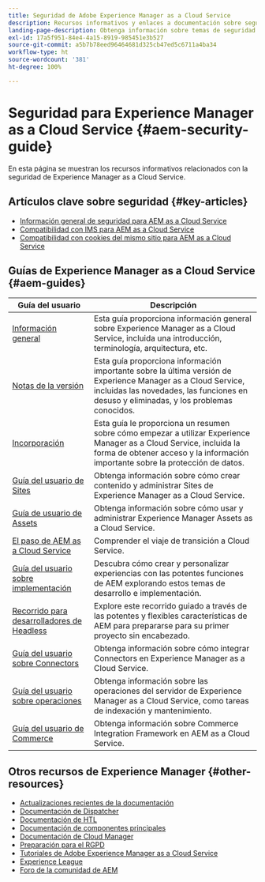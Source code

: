 ```yaml
---
title: Seguridad de Adobe Experience Manager as a Cloud Service
description: Recursos informativos y enlaces a documentación sobre seguridad de Adobe Experience Manager as a Cloud Service
landing-page-description: Obtenga información sobre temas de seguridad importantes relacionados con Experience Manager as a Cloud Service.
exl-id: 17a5f951-84e4-4a15-8919-985451e3b527
source-git-commit: a5b7b78eed96464681d325cb47ed5c6711a4ba34
workflow-type: ht
source-wordcount: '381'
ht-degree: 100%

---
```


# Seguridad para Experience Manager as a Cloud Service {#aem-security-guide}

En esta página se muestran los recursos informativos relacionados con la seguridad de Experience Manager as a Cloud Service.

## Artículos clave sobre seguridad {#key-articles}

* [Información general de seguridad para AEM as a Cloud Service](/help/security/cloud-service-security-overview.md)
* [Compatibilidad con IMS para AEM as a Cloud Service](ims-support.md)
* [Compatibilidad con cookies del mismo sitio para AEM as a Cloud Service](same-site-cookie-support.md)

## Guías de Experience Manager as a Cloud Service {#aem-guides}

| Guía del usuario | Descripción |
|---|---|
| [Información general](/help/overview/home.md) | Esta guía proporciona información general sobre Experience Manager as a Cloud Service, incluida una introducción, terminología, arquitectura, etc. |
| [Notas de la versión](/help/release-notes/home.md) | Esta guía proporciona información importante sobre la última versión de Experience Manager as a Cloud Service, incluidas las novedades, las funciones en desuso y eliminadas, y los problemas conocidos. |
| [Incorporación](/help/onboarding/home.md) | Esta guía le proporciona un resumen sobre cómo empezar a utilizar Experience Manager as a Cloud Service, incluida la forma de obtener acceso y la información importante sobre la protección de datos. |
| [Guía del usuario de Sites](/help/sites-cloud/home.md) | Obtenga información sobre cómo crear contenido y administrar Sites de Experience Manager as a Cloud Service. |
| [Guía de usuario de Assets](/help/assets/home.md) | Obtenga información sobre cómo usar y administrar Experience Manager Assets as a Cloud Service. |
| [El paso de AEM as a Cloud Service](/help/journey-migration/getting-started.md) | Comprender el viaje de transición a Cloud Service. |
| [Guía del usuario sobre implementación](/help/implementing/home.md) | Descubra cómo crear y personalizar experiencias con las potentes funciones de AEM explorando estos temas de desarrollo e implementación. |
| [Recorrido para desarrolladores de Headless](/help/journey-headless/developer/overview.md) | Explore este recorrido guiado a través de las potentes y flexibles características de AEM para prepararse para su primer proyecto sin encabezado. |
| [Guía del usuario sobre Connectors](/help/connectors/home.md) | Obtenga información sobre cómo integrar Connectors en Experience Manager as a Cloud Service. |
| [Guía del usuario sobre operaciones](/help/operations/home.md) | Obtenga información sobre las operaciones del servidor de Experience Manager as a Cloud Service, como tareas de indexación y mantenimiento. |
| [Guía del usuario de Commerce](/help/commerce-cloud/home.md) | Obtenga información sobre Commerce Integration Framework en AEM as a Cloud Service. |

## Otros recursos de Experience Manager {#other-resources}

* [Actualizaciones recientes de la documentación](https://helpx.adobe.com/es/experience-manager/documentation-updates.html#AEMasaCloudService)
* [Documentación de Dispatcher](/help/implementing/dispatcher/overview.md)
* [Documentación de HTL](https://experienceleague.adobe.com/docs/experience-manager-htl/using/overview.html?lang=es)
* [Documentación de componentes principales](https://experienceleague.adobe.com/docs/experience-manager-core-components/using/introduction.html?lang=es)
* [Documentación de Cloud Manager](/help/onboarding/learn-concepts/cloud-manager-introduction.md)
* [Preparación para el RGPD](/help/compliance/data-privacy-and-protection-readiness/aem-readiness.md)
* [Tutoriales de Adobe Experience Manager as a Cloud Service](https://experienceleague.adobe.com/docs/experience-manager-learn/cloud-service/overview.html?lang=es)
* [Experience League](https://guided.adobe.com/?promoid=K42KVXHD&amp;mv=other#solutions/experience-manager)
* [Foro de la comunidad de AEM](https://forums.adobe.com/community/experience-cloud/marketing-cloud/experience-manager)
